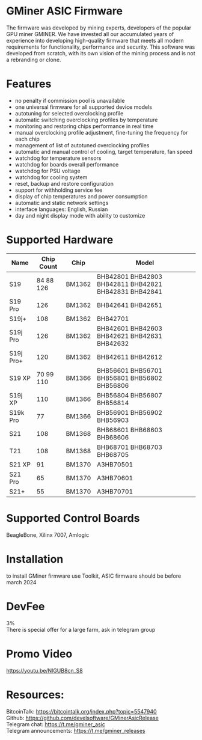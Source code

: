 # GMiner ASIC Firmware

The firmware was developed by mining experts, developers of the popular GPU miner GMINER.
We have invested all our accumulated years of experience into developing high-quality firmware that meets all modern requirements for functionality, performance and security.
This software was developed from scratch, with its own vision of the mining process and is not a rebranding or clone.

# Features
+ no penalty if commission pool is unavailable
+ one universal firmware for all supported device models
+ autotuning for selected overclocking profile
+ automatic switching overclocking profiles by temperature
+ monitoring and restoring chips performance in real time
+ manual overclocking profile adjustment, fine-tuning the frequency for each chip
+ management of list of autotuned overclocking profiles
+ automatic and manual control of cooling, target temperature, fan speed
+ watchdog for temperature sensors
+ watchdog for boards overall performance 
+ watchdog for PSU voltage 
+ watchdog for cooling system
+ reset, backup and restore configuration
+ support for withholding service fee
+ display of chip temperatures and power consumption
+ automatic and static network settings
+ interface languages: English, Russian
+ day and night display mode with ability to customize

# Supported Hardware
|Name|Chip Count|Chip|Model|
|-|-|-|-|
|S19|84 88 126|BM1362|BHB42801 BHB42803 BHB42811 BHB42821 BHB42831 BHB42841|
|S19 Pro|126|BM1362|BHB42641 BHB42651|
|S19j+|108|BM1362|BHB42701|
|S19j Pro|126|BM1362|BHB42601 BHB42603 BHB42621 BHB42631 BHB42632|
|S19j Pro+|120|BM1362|BHB42611 BHB42612|
|S19 XP|70 99 110|BM1366|BHB56601 BHB56701 BHB56801 BHB56802 BHB56806|
|S19j XP|110|BM1366|BHB56804 BHB56807 BHB56814|
|S19k Pro|77|BM1366|BHB56901 BHB56902 BHB56903|
|S21|108|BM1368|BHB68601 BHB68603 BHB68606|
|T21|108|BM1368|BHB68701 BHB68703 BHB68705|
|S21 XP|91|BM1370|A3HB70501|
|S21 Pro|65|BM1370|A3HB70601|
|S21+|55|BM1370|A3HB70701|

# Supported Control Boards
BeagleBone, Xilinx 7007, Amlogic

# Installation
to install GMiner firmware use Toolkit, ASIC firmware should be before march 2024

# DevFee
3% <br/>
There is special offer for a large farm, ask in telegram group

# Promo Video
https://youtu.be/NlGUB8cn_S8

# Resources:
BitcoinTalk: https://bitcointalk.org/index.php?topic=5547940 <br/>
Github: https://github.com/develsoftware/GMinerAsicRelease <br/>
Telegram chat: https://t.me/gminer_asic <br/>
Telegram announcements: https://t.me/gminer_releases <br/>
